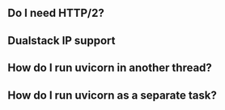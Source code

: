 ## Do I need HTTP/2?

## Dualstack IP support

## How do I run uvicorn in another thread?

## How do I run uvicorn as a separate task?
